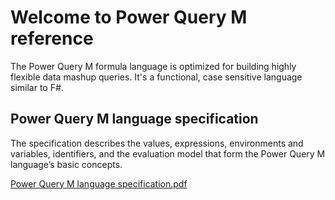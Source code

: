 # Welcome to Power Query M reference

The Power Query M formula language is optimized for building highly flexible data mashup queries. It's a functional, case sensitive language similar to F#.



## Power Query M language specification
 
The specification describes the values, expressions, environments and variables, identifiers, and the evaluation model that form the Power Query M language’s basic concepts.

[Power Query M language specification.pdf]("http://download.microsoft.com/download/8/1/A/81A62C9B-04D5-4B6D-B162-D28E4D848552/Power%20Query%20Formula%20Language%20Specification%20(October%202016).pdf")
